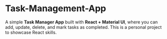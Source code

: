 # Task-Management-App
A simple **Task Manager App** built with **React + Material UI**, where you can add, update, delete, and mark tasks as completed.   This is a personal project to showcase React skills.
